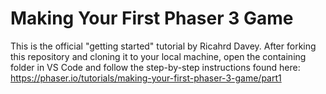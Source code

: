 # Making Your First Phaser 3 Game
This is the official "getting started" tutorial by Ricahrd Davey.  After forking this repository and cloning it to your local machine, open the containing folder in VS Code and follow the step-by-step instructions found here: https://phaser.io/tutorials/making-your-first-phaser-3-game/part1

